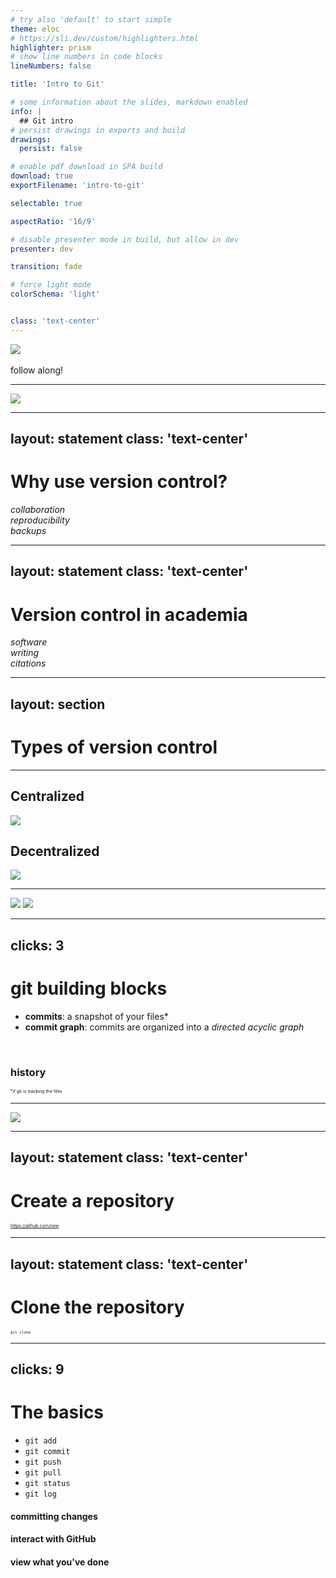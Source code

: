 ```yaml
---
# try also 'default' to start simple
theme: eloc
# https://sli.dev/custom/highlighters.html
highlighter: prism
# show line numbers in code blocks
lineNumbers: false

title: 'Intro to Git'

# some information about the slides, markdown enabled
info: |
  ## Git intro
# persist drawings in exports and build
drawings:
  persist: false

# enable pdf download in SPA build
download: true
exportFilename: 'intro-to-git'

selectable: true

aspectRatio: '16/9'

# disable presenter mode in build, but allow in dev
presenter: dev

transition: fade

# force light mode
colorSchema: 'light'


class: 'text-center'
---
```

<div class="flex flex-row  justify-between w-9/10">

<div>
<img src="https://upload.wikimedia.org/wikipedia/commons/e/e0/Git-logo.svg" class="h-300px" al6="git"/>
<br>
<!-- insert presentation information here -->
</div>

<div>
<qrcode-vue :size=300 /> 
<br>
follow along!
</div>
</div>

<presentation-url class="text-center absolute bottom-20" />

---

<img src="/phd-comics-not-final.gif" class="h-full">

---
layout: statement
class: 'text-center'
---

# Why use version control?

<div class="flex flex-row justify-between w-full h-full items-center">
  <div v-click class="grid grid-rows-2 gap-y-2 text-center justify-items-center">
    <flat-color-icons-collaboration class="text-70"/>
    <i>collaboration</i>
  </div>
  <div v-click class="grid grid-rows-2 gap-y-2 text-center justify-items-center">
    <mdi-test-tube class="text-70 text-blue-500"/>
    <i>reproducibility</i>
  </div>
  <div v-click class="grid grid-rows-2 gap-y-2 text-center justify-items-center">
    <mdi-cloud-upload class="text-70 text-green-500"/>
    <i>backups</i>
  </div>
</div>

---
layout: statement
class: 'text-center'
---

# Version control in academia

<div class="flex flex-row justify-between w-full h-full items-center">
  <div v-click class="grid grid-rows-2 gap-y-2 text-center justify-items-center">
   <mdi-file-code-outline class="text-70 text-purple-500"/>
   <i>software</i>
  </div>
  <div v-click class="grid grid-rows-2 gap-y-2 text-center justify-items-center">
   <mdi-fountain-pen class="text-70 text-blue-500"/>
   <i>writing</i>
  </div>
  <div v-click class="grid grid-rows-2 gap-y-2 text-center justify-items-center">
   <mdi-code-brackets class="text-70 text-green-500"/>
   <Link to="zenodo"><i>citations</i></Link>
  </div>
</div>

---
layout: section
---

# Types of version control

---

<div class="grid grid-cols-2 gap-40">

<div class="flex justify-center">

## Centralized


<img src="/vcs-comparison-centralized.svg">

</div>

<div class="flex justify-center">

## Decentralized


<img src="/vcs-comparison-decentralized.svg">

</div>
</div>

<style>
  h2 {
    @apply absolute top-5 text-center;
  }
</style>

---

<div class="flex flex-row justify-between w-9/10 h-full text-center content-center place-items-center">

<img src="https://upload.wikimedia.org/wikipedia/commons/e/e0/Git-logo.svg" class="h-200px" al6="git"/>

<img src="https://imgs.xkcd.com/comics/git.png" class="h-full">

</div>


---
clicks: 3
---

# git building blocks
<ul>
  <li v-click="1"> <b>commits</b>: a snapshot of your files* </li>
  <li v-click="2"> <b>commit graph</b>: commits are organized into a <i>directed acyclic graph</i> </li>
</ul>

<br>

<div v-click="3" class="relative -left-110 top-10">

### history

</div>

<arrow v-click="3" x1="350" y1="640" x2="350" y2="520" color="#f59e0b" width="6"/>

<div v-click="1">

*if git is *tracking* the files

</div>


<style>
  p {
     font-size: 0.5em;
  }
  h3 {
    @apply text-amber-500;
  }
</style>


---

<img src="/commit-graph.svg">

---
layout: statement
class: 'text-center'
---

# Create a repository

<a href="https://github.com/new">https://github.com/new</a>

---
layout: statement
class: 'text-center'
---

# Clone the repository <mdi-download-box class="color-blue-500" />

`git clone`


---
clicks: 9
---

# The basics

<v-clicks>

- `git add`
- `git commit`
- `git push`
- `git pull`
- `git status`
- `git log`

</v-clicks>

<div v-click="7" class="absolute left-1000px top-350px text-amber-500">

#### committing changes

</div>

<div v-click="8" class="absolute left-1000px top-520px text-blue-500">

#### interact with GitHub

</div>

<div v-click="9" class="absolute left-1000px top-680px text-red-500">

#### view what you've done

</div>

<div v-click="7" class="absolute left-900px top-295px">
<svg width="100" height="500" class="stroke-amber-500">
<polyline points="0,40 80,40 80,190 0,190" fill="none" stroke-linecap="round" stroke-linejoin="round" stroke-width="8"/>
</svg>
</div>

<div v-click="8" class="absolute left-900px top-455px">
<svg width="100" height="500" class="stroke-blue-500">
<polyline points="0,40 80,40 80,190 0,190" fill="none" stroke-linecap="round" stroke-linejoin="round" stroke-width="8"/>
</svg>
</div>

<div v-click="9" class="absolute left-900px top-615px">
<svg width="100" height="500" class="stroke-red-500">
<polyline points="0,40 80,40 80,190 0,190" fill="none" stroke-linecap="round" stroke-linejoin="round" stroke-width="8"/>
</svg>
</div>


---
layout: section
---

# The three trees

---

# File states

<div class="flex flex-row justify-between w-9/10 items-center">

<p class="text-blue-500 text-7xl">modified</p>

<mdi-arrow-left-right class="text-9xl color-gray-500"/>

<p class="text-green-500 text-7xl">staged</p>

<mdi-arrow-right class="text-9xl color-gray-500"/>

<p class="text-purple-500 text-7xl">committed</p>
</div>

---

<img  class="absolute top-0 h-screen" src="/git-three-trees-overview.svg">

<img v-click="1" class="absolute top-0 h-screen" src="/git-three-trees-annotated-add.svg">
<img v-click="2" class="absolute top-0 h-screen" src="/git-three-trees-annotated-commit.svg">
<img v-click="3" class="absolute top-0 h-screen" src="/git-three-trees-annotated-full.svg">




---

# The index / staging area

- staging changes: `git add <files>`
- viewing the index: `git status`

---

# Committing changes

`git commit`

- only changes in the staging area are added to the commit
- commits need a *commit message*

---

# Viewing changes

- working tree <mdi-arrow-left-right /> staging area: `git diff`
- staging area <mdi-arrow-left-right />  HEAD (the parent commit): `git diff --staged`

---

# Exercise

1. modify the contents of your `README.md` file
2. stage those changes (`git add`)
3. commit the changes (`git commit`)



---

# Viewing history

`git log`

---

# Exercise

1. create a new file: `test.md`
2. write stuff in `test.md`
3. add `test.md` to the staging area
4. commit your changes

---
layout: section
---

# Commit philosophy

<emojione-thinking-face class="text-50"/>

---

# When to commit?

<v-clicks>

- you complete a *logical, atomic unit* of work
- you might want to undo those changes

</v-clicks>

---

# What to commit?

<div class="flex flex-row justify-between w-6/10">
<div v-click class="text-center">

### do commit
<hr>

- source code
- documentation

</div>
<div v-click class="text-center">

### don't commit
<hr>

- build artifacts
- large data files

</div>
</div>

---

# Commit messages

<div class="flex flex-row justify-between w-9/10">

<div v-click class="text-center">

### philosophy
<hr>

- tell a *story* of your project's history
- capture *why*

</div>
<div v-click class="text-center">

### content
<hr>

- short summary
- extended description

</div>
</div>

---
layout: statement
class: 'text-center'
---

<div class="text-8xl">
oops! <emojione-bug /> <emojione-grinning-face-with-sweat />
</div>


<br>

# Reverting changes


`git revert`

---

# Exercise

1. revert your first commit

---
layout: section
---

# Interacting with GitHub

local vs. remote repositories

---
layout: full
---


<img class="h-screen" src="/local-vs-remote-repos-local-changes.svg">


---
layout: full
---


<img class="h-screen" src="/local-vs-remote-repos-local-changes-push.svg">

---

# Exercise
#### *pushing* to GitHub (the "remote" repository)

1. verify that your local branch is ahead of the remote
  <br>&nbsp;&nbsp;&nbsp;&nbsp;&nbsp;&nbsp;&nbsp;&nbsp; `git status`
2. push your local changes to the GitHub repository (remote)


---
layout: full
---

<img class="h-screen" src="/local-vs-remote-repos-remote-changes.svg">

---
layout: full
---

<img class="h-screen" src="/local-vs-remote-repos-remote-changes-pull.svg">

---

# Exercise
#### *pulling* from GitHub

1. edit a file and make a commit using your repo's GitHub webpage
2. pull those changes into your local repo

---
layout: section
---

# Tags and branches

a commit by any other name...

---

# Tags

<img src="/tags-and-branches-tag.svg">

<v-click>

`git tag -a v0.1`

</v-click>



---

# Exercise

1. tag your most recent commit as `v1.0`

---
clicks: 1
---

<div class="absolute top-1">

# Branches

</div>

<img v-click-hide="1" class="absolute bottom-0" src="/tags-and-branches-branch.svg">
<img v-click="1" class="absolute bottom-0" src="/tags-and-branches-branch-2.svg">

<style>
  .slidev-vclick-target {
    transition: none;
  }
</style>



---

# Branching commands

- create branch: `git branch <branch-name>`
- change current branch: `git switch <branch-name>`
<!-- - changing branches: `git checkout <branch-name>` -->
<!-- - both at the same time: `git switch -c <branch-name>` -->

---

# Exercise

1. create a branch called `cool-feature` and switch to it
2. add `hello from cool-feature branch` to your `README.md`

---

## Merging branches

<img src="/tags-and-branches-merge.svg">


---

# Merging branches

`git merge <branch-to-merge>`

- need to be in the branch you want to *merge into*


---

# Exercise

1. switch to your `main` branch
2. merge `cool-feature` into `main`

---

## Typical feature branch workflow

```mermaid {scale: 1.4, theme: 'base'}
gitGraph:
  commit
  commit
  commit
  branch feature1
  checkout feature1
  commit
  commit
  checkout main
  merge feature1
  commit tag: "v1.0.0"
  branch feature2
  commit
  commit
  checkout feature2
  commit
  commit
  commit
  checkout main
  commit "v.1.1.0"
  branch feature3
  checkout feature3
  commit
  commit
  checkout main
  merge feature3 tag: "v1.2.0"
  checkout feature2
  commit
  checkout main
  merge feature2
  commit tag: "v2.0.0"
```

---

<div class="flex flex-row w-full justify-between items-center">

<mdi-presentation class="text-200 text-blue-500"/>

<mdi-arrow-right class="text-150 text-amber-500" />

<qrcode-vue :size=500 />

</div>

<presentation-url class="absolute bottom-20" /> 


---
layout: section
---

# Bonus slides

<emojione-party-popper class="text-50" />


---
routeAlias: zenodo
---

## Archiving code with <a href="https://zenodo.org/">Zenodo</a>

<div class="text-6xl text-center">
assign DOIs <mdi-code-brackets class="text-green-500"/> to your code <mdi-file-code-outline class="text-amber-500"/>
</div>

- [random example](https://zenodo.org/record/8370339)
- [how to](https://docs.github.com/en/repositories/archiving-a-github-repository/referencing-and-citing-content)

---

# Resources <emojione-books />

<div class="flex flex-row justify-between w-8/10">
<div>

- [git - the simple guide](https://rogerdudler.github.io/git-guide/)
- [GitHub Git Guides](https://github.com/git-guides/)
- [Atlassian git tutorials](https://www.atlassian.com/git/tutorials)
- [Think like (a) Git](https://think-like-a-git.net/)
- [Git best practices](https://sethrobertson.github.io/GitBestPractices/)

</div>
<div>

- [Command line Git](https://docs.gitlab.com/ee/gitlab-basics/start-using-git.html)
- [Pro Git book](https://www.git-scm.com/book/en/v2)
- [GitLab git cheat sheet](https://about.gitlab.com/images/press/git-cheat-sheet.pdf)
- [GitHub git cheat sheet](https://training.github.com/downloads/github-git-cheat-sheet/)
- [The art of the commit](https://alistapart.com/article/the-art-of-the-commit/)

</div>
</div>


---

Playground: <a href="https://git-school.github.io/visualizing-git">https://git-school.github.io/visualizing-git</a>

<iframe src="https://git-school.github.io/visualizing-git" title="https://git-school.github.io/visualizing-git"></iframe>

